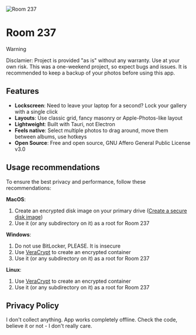![Room 237](https://github.com/user-attachments/assets/b550e292-2cfb-43d3-b723-457caaf10085)

# Room 237

> [!WARNING]
> Disclamier: Project is provided "as is" without any warranty. Use at your own risk. This was a one-weekend project, so expect bugs and issues. It is recommended to keep a backup of your photos before using this app.

## Features

- **Lockscreen**: Need to leave your laptop for a second? Lock your gallery with a single click
- **Layouts**: Use classic grid, fancy masonry or Apple-Photos-like layout
- **Lightweight**: Built with Tauri, not Electron
- **Feels native**: Select multiple photos to drag around, move them between albums, use hotkeys
- **Open Source**: Free and open source, GNU Affero General Public License v3.0

## Usage recommendations

To ensure the best privacy and performance, follow these recommendations:

**MacOS**:

1. Create an encrypted disk image on your primary drive ([Create a secure disk image](https://support.apple.com/et-ee/guide/disk-utility/dskutl11888/mac))
2. Use it (or any subdirectory on it) as a root for Room 237

**Windows**:

1. Do not use BitLocker, PLEASE. It is insecure
2. Use [VeraCrypt](https://www.veracrypt.fr/en/Home.html) to create an encrypted container
3. Use it (or any subdirectory on it) as a root for Room 237

**Linux**:

1. Use [VeraCrypt](https://www.veracrypt.fr/en/Home.html) to create an encrypted container
2. Use it (or any subdirectory on it) as a root for Room 237

## Privacy Policy

I don't collect anything. App works completely offline. Check the code, believe it or not - I don't really care.
